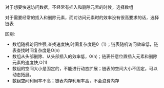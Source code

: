 对于想要快速访问数据，不经常有插入和删除元素的时候，选择数组

对于需要经常的插入和删除元素，而对访问元素时的效率没有很高要求的话，选择链表

区别:
- 数组随机访问性强,查找速度快,时间复杂度是0（1）；链表随机访问效率低，链表查找时间复杂度是O(n)
- 数组从头部删除、从头部插入的效率低，0(n)；链表任意位置插入元素和删除元素的速度快,O(1)
- 数组的空间大小是固定的，不能进行动态扩展；链表的空间大小不固定，可以动态拓展。
- 数组空间利用率不高；链表内存利用率高，不会浪费内存





